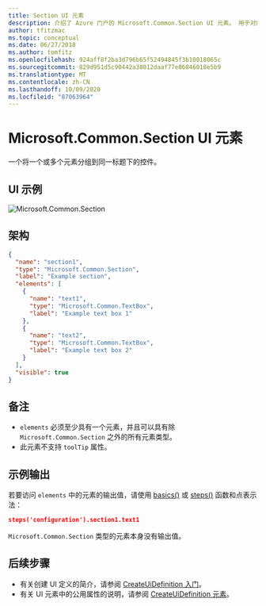 ```yaml
---
title: Section UI 元素
description: 介绍了 Azure 门户的 Microsoft.Common.Section UI 元素。 用于对门户中的元素进行分组，以便部署托管应用程序。
author: tfitzmac
ms.topic: conceptual
ms.date: 06/27/2018
ms.author: tomfitz
ms.openlocfilehash: 924aff8f2ba3d796b65f52494845f3b10018065c
ms.sourcegitcommit: 829d951d5c90442a38012daaf77e86046018e5b9
ms.translationtype: MT
ms.contentlocale: zh-CN
ms.lasthandoff: 10/09/2020
ms.locfileid: "87063964"
---
```

# <a name="microsoftcommonsection-ui-element"></a>Microsoft.Common.Section UI 元素

一个将一个或多个元素分组到同一标题下的控件。

## <a name="ui-sample"></a>UI 示例

![Microsoft.Common.Section](./media/managed-application-elements/microsoft-common-section.png)

## <a name="schema"></a>架构

```json
{
  "name": "section1",
  "type": "Microsoft.Common.Section",
  "label": "Example section",
  "elements": [
    {
      "name": "text1",
      "type": "Microsoft.Common.TextBox",
      "label": "Example text box 1"
    },
    {
      "name": "text2",
      "type": "Microsoft.Common.TextBox",
      "label": "Example text box 2"
    }
  ],
  "visible": true
}
```

## <a name="remarks"></a>备注

- `elements` 必须至少具有一个元素，并且可以具有除 `Microsoft.Common.Section` 之外的所有元素类型。
- 此元素不支持 `toolTip` 属性。

## <a name="sample-output"></a>示例输出
若要访问 `elements` 中的元素的输出值，请使用 [basics()](create-ui-definition-referencing-functions.md#basics) 或 [steps()](create-ui-definition-referencing-functions.md#steps) 函数和点表示法：

```json
steps('configuration').section1.text1
```

`Microsoft.Common.Section` 类型的元素本身没有输出值。

## <a name="next-steps"></a>后续步骤

* 有关创建 UI 定义的简介，请参阅 [CreateUiDefinition 入门](create-uidefinition-overview.md)。
* 有关 UI 元素中的公用属性的说明，请参阅 [CreateUiDefinition 元素](create-uidefinition-elements.md)。

